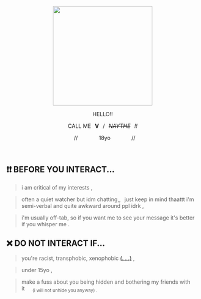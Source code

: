 <div><p align="center"> <img width="260" src="https://i.imgur.com/UDT6u9t.png" ></p>
</div>

<p align="center">
	HELLO!!		

<p align="center">
CALL ME⠀<b>V</b>⠀/⠀<i><s>NAYTHE</s></i>⠀<i>!!</i>
<p align="center">⠀//⠀⠀⠀⠀⠀ 18yo⠀⠀⠀⠀⠀ //

⠀


## ❗❗ BEFORE YOU INTERACT...

> i am critical of my interests ,

> often a quiet watcher but idm chatting,,⠀just keep in mind thaattt i'm semi-verbal and quite awkward around ppl idrk ,


> i'm usually off-tab, so if you want me to see your message it's better if you whisper me .

## ❌  DO NOT INTERACT IF... 

>you're racist, transphobic, xenophobic [(. . .)](https://dni-criteria.carrd.co)    ,

> under 15yo ,


> make a fuss about you being hidden and bothering my friends with it⠀⠀<sub>(i will not unhide you anyway) .</sub> 


⠀



 
